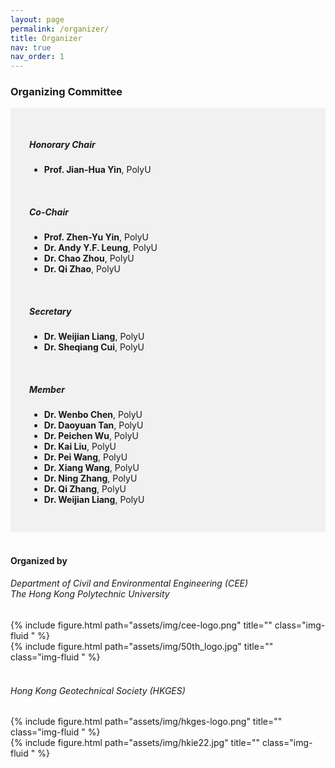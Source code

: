 ```yaml
---
layout: page
permalink: /organizer/
title: Organizer
nav: true
nav_order: 1
---
```


### Organizing Committee

<div style="background-color:rgba(0, 0, 0, 0.0470588);padding:40px 0; vertical-align: ; padding:30px 30px;">
<h5>Honorary Chair</h5>
<ul>
<li><b>Prof. Jian-Hua Yin</b>, PolyU</li>
</ul>
<br>
<h5>Co-Chair</h5>
<ul>
<li><b>Prof. Zhen-Yu Yin</b>, PolyU</li>
<li><b>Dr. Andy Y.F. Leung</b>, PolyU</li>
<li><b>Dr. Chao Zhou</b>, PolyU</li>
<li><b>Dr. Qi Zhao</b>, PolyU</li>
</ul>
<br>
<h5>Secretary</h5>
<ul>
<li><b>Dr. Weijian Liang</b>, PolyU</li>
<li><b>Dr. Sheqiang Cui</b>, PolyU</li>
</ul>
<br>
<h5>Member</h5>
<ul>
<li><b>Dr. Wenbo Chen</b>, PolyU</li>
<li><b>Dr. Daoyuan Tan</b>, PolyU</li>
<li><b>Dr. Peichen Wu</b>, PolyU</li>
<li><b>Dr. Kai Liu</b>, PolyU</li>
<li><b>Dr. Pei Wang</b>, PolyU</li>
<li><b>Dr. Xiang Wang</b>, PolyU</li>
<li><b>Dr. Ning Zhang</b>, PolyU</li>
<li><b>Dr. Qi Zhang</b>, PolyU</li>
<li><b>Dr. Weijian Liang</b>, PolyU</li>
</ul>
</div>

<br>

#### Organized by

<h6>Department of Civil and Environmental Engineering (CEE) <br>
The Hong Kong Polytechnic University </h6>

<div class="row justify-content-sm-left">
    <div class="col-sm-4 align-self-center">
        {% include figure.html path="assets/img/cee-logo.png" title="" class="img-fluid " %}
    </div>
    <div class="col-sm-3">
        {% include figure.html path="assets/img/50th_logo.jpg" title="" class="img-fluid " %}
    </div>
</div>
<br>

<h6>Hong Kong Geotechnical Society (HKGES)</h6>
<div class="row justify-content-sm-left">
    <div class="col-sm-4">
        {% include figure.html path="assets/img/hkges-logo.png" title="" class="img-fluid " %}
    </div>
</div>

<!-- <h6>The Hong Kong Institution of Engineers (HKIE)</h6> -->
<div class="row justify-content-sm-left">
    <div class="col-sm-4 align-self-center">
        {% include figure.html path="assets/img/hkie22.jpg" title="" class="img-fluid " %}
    </div>
</div>
<br>

